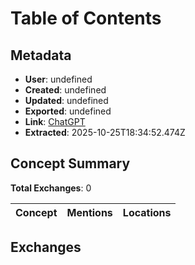 # Table of Contents

## Metadata

- **User**: undefined
- **Created**: undefined
- **Updated**: undefined
- **Exported**: undefined
- **Link**: [ChatGPT](undefined)
- **Extracted**: 2025-10-25T18:34:52.474Z

## Concept Summary

**Total Exchanges**: 0

| Concept | Mentions | Locations |
|---------|----------|----------|

## Exchanges


